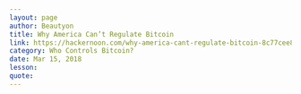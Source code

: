 ```yaml
---
layout: page
author: Beautyon
title: Why America Can’t Regulate Bitcoin
link: https://hackernoon.com/why-america-cant-regulate-bitcoin-8c77cee8d794
category: Who Controls Bitcoin?
date: Mar 15, 2018
lesson: 
quote: 
---
```

